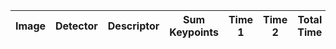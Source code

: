 | Image   | Detector | Descriptor | Sum Keypoints | Time 1  | Time 2   | Total Time |
|---------|----------|------------|---------------|---------|----------|-----------
